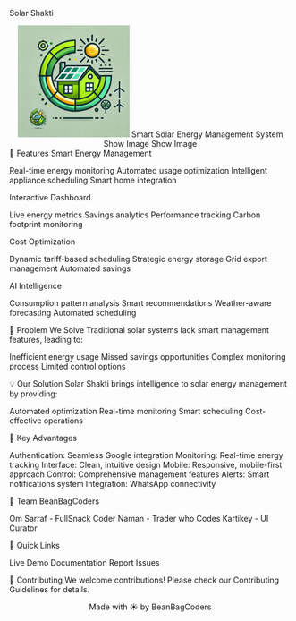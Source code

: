 Solar Shakti
<div align="center">
  <img src="https://raw.githubusercontent.com/itsOmSarraf/solar-shakti/refs/heads/main/public/icons/icon.png?token=GHSAT0AAAAAACZAJDMFHGVZY2LXQ6M3EKQEZ2SAHBQ" alt="Solar Shakti Logo" width="200"/>
Smart Solar Energy Management System
Show Image
Show Image
</div>
📱 Features
Smart Energy Management

Real-time energy monitoring
Automated usage optimization
Intelligent appliance scheduling
Smart home integration

Interactive Dashboard

Live energy metrics
Savings analytics
Performance tracking
Carbon footprint monitoring

Cost Optimization

Dynamic tariff-based scheduling
Strategic energy storage
Grid export management
Automated savings

AI Intelligence

Consumption pattern analysis
Smart recommendations
Weather-aware forecasting
Automated scheduling

🎯 Problem We Solve
Traditional solar systems lack smart management features, leading to:

Inefficient energy usage
Missed savings opportunities
Complex monitoring process
Limited control options

💡 Our Solution
Solar Shakti brings intelligence to solar energy management by providing:

Automated optimization
Real-time monitoring
Smart scheduling
Cost-effective operations

🚀 Key Advantages

Authentication: Seamless Google integration
Monitoring: Real-time energy tracking
Interface: Clean, intuitive design
Mobile: Responsive, mobile-first approach
Control: Comprehensive management features
Alerts: Smart notifications system
Integration: WhatsApp connectivity

👥 Team BeanBagCoders

Om Sarraf - FullSnack Coder
Naman - Trader who Codes
Kartikey - UI Curator

🔗 Quick Links

Live Demo
Documentation
Report Issues

🤝 Contributing
We welcome contributions! Please check our Contributing Guidelines for details.

<div align="center">
  Made with ☀️ by BeanBagCoders
</div>
